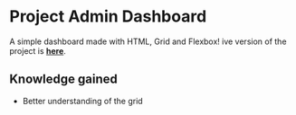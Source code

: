 # Project Admin Dashboard

A simple dashboard made with HTML, Grid and Flexbox!
ive version of the project is __[here](https://cigmaian.github.io/Admin-Dashboard/)__.


## Knowledge gained
 
- Better understanding of the grid

